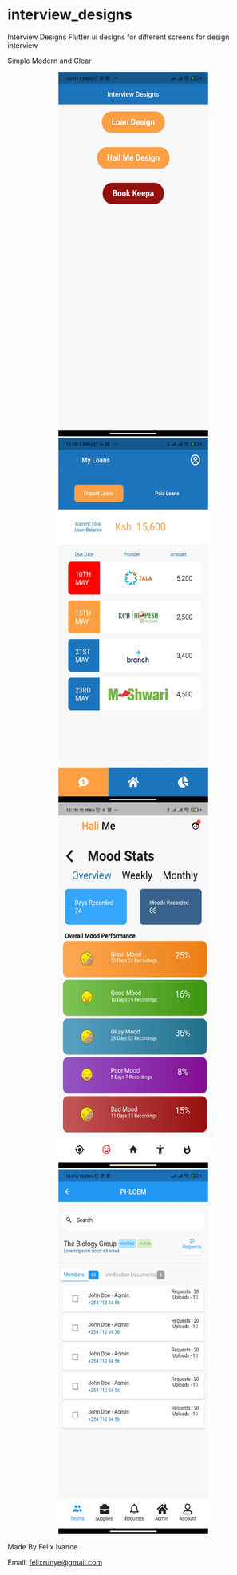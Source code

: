 # interview_designs
Interview Designs
Flutter ui designs for different screens for design interview

Simple Modern and Clear


<p align="center">
  <img src="https://github.com/felixivance/interview_designs/blob/master/assets/screenshots/main.jpg" alt="main image" width="300" height="730"/>
  <img src="https://github.com/felixivance/interview_designs/blob/master/assets/screenshots/loans.jpg" alt="main image" width="300" height="730"/>
  <img src="https://github.com/felixivance/interview_designs/blob/master/assets/screenshots/hailme.jpg" alt="main image" width="300" height="730"/>
  <img src="https://github.com/felixivance/interview_designs/blob/master/assets/screenshots/dashboard.jpg" alt="main image" width="300" height="730"/>
  
</p>



Made By Felix Ivance

Email: felixrunye@gmail.com